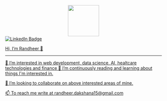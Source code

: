 <div id="header" align="center">
  <img src="https://media.giphy.com/media/M9gbBd9nbDrOTu1Mqx/giphy.gif](https://media.giphy.com/media/dMLmQfCO7lCA2gX3tw/giphy.gif" width="100"/>
</div>

<div id="badges">
  <a href="[your-linkedin-URL](https://www.linkedin.com/in/randheer-kumar-gautam-804908120/)">
    <img src="https://img.shields.io/badge/LinkedIn-blue?style=for-the-badge&logo=linkedin&logoColor=white" alt="LinkedIn Badge"/>
</div>

<p style = "align:center">Hi, I’m Randheer  👋  </p>
<hr>
<p> 👀 I’m interested in web development, data science, AI, healtcare technologies and finance </p?
<p> 🌱 I’m continuously reading and learning about things I'm interested in. </p>
<p> 💞️ I’m looking to collaborate on above interested areas of mine. </p>
<p> 📫 To reach me write at randheer.dakshana15@gmail.com </p>

<!-- # [![Randheer GitHub stats](https://github-readme-stats.vercel.app/api?username=Krandheer&count_private=true&show_icons=true&theme=dark)](https://github.com/Krandheer/github-readme-stats)
# [![Top Langs](https://github-readme-stats.vercel.app/api/top-langs/?username=Krandheer&count_private=true&langs_count=10&layout=compact)](https://github.com/Krandheer/github-readme-stats) -->
<!-- # [![willianrod's wakatime stats](https://github-readme-stats.vercel.app/api/wakatime?username=Krandheer)](https://github.com/Krandheer/github-readme-stats) -->
<!---
Krandheer/Krandheer is a ✨ special ✨ repository because its `README.md` (this file) appears on your GitHub profile.
You can click the Preview link to take a look at your changes.
--->
